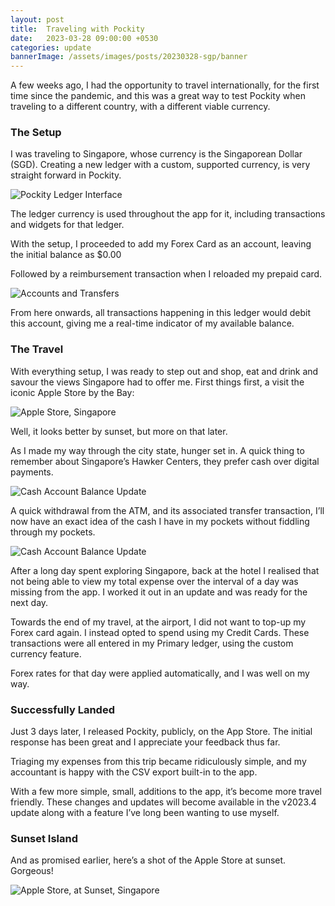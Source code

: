 ```yaml
---
layout: post
title:  Traveling with Pockity
date:   2023-03-28 09:00:00 +0530
categories: update
bannerImage: /assets/images/posts/20230328-sgp/banner
---
```


A few weeks ago, I had the opportunity to travel internationally, for the first time since the pandemic, and this was a great way to test Pockity when traveling to a different country, with a different viable currency. 

### The Setup 

I was traveling to Singapore, whose currency is the Singaporean Dollar (SGD). Creating a new ledger with a custom, supported currency, is very straight forward in Pockity. 

<img src="/assets/images/posts/20230328-sgp/ledger.png" alt="Pockity Ledger Interface" class="fit-height"/>

The ledger currency is used throughout the app for it, including transactions and widgets for that ledger. 

With the setup, I proceeded to add my Forex Card as an account, leaving the initial balance as $0.00

Followed by a reimbursement transaction when I reloaded my prepaid card. 

<img src="/assets/images/posts/20230328-sgp/accounts.png" alt="Accounts and Transfers" class="fit-height"/>

From here onwards, all transactions happening in this ledger would debit this account, giving me a real-time indicator of my available balance.

### The Travel 

With everything setup, I was ready to step out and shop, eat and drink and savour the views Singapore had to offer me. First things first, a visit the iconic Apple Store by the Bay:

<img src="/assets/images/posts/20230328-sgp/IMG_0759.jpg" alt="Apple Store, Singapore" class="fit-height"/>

Well, it looks better by sunset, but more on that later.

As I made my way through the city state, hunger set in. A quick thing to remember about Singapore’s Hawker Centers, they prefer cash over digital payments. 

<img src="/assets/images/posts/20230328-sgp/cash.png" alt="Cash Account Balance Update" class="fit-height"/>

A quick withdrawal from the ATM, and its associated transfer transaction, I’ll now have an exact idea of the cash I have in my pockets without fiddling through my pockets. 

<img src="/assets/images/posts/20230328-sgp/entries.png" alt="Cash Account Balance Update" class="fit-height"/>

After a long day spent exploring Singapore, back at the hotel I realised that not being able to view my total expense over the interval of a day was missing from the app. I worked it out in an update and was ready for the next day. 

Towards the end of my travel, at the airport, I did not want to top-up my Forex card again. I instead opted to spend using my Credit Cards. These transactions were all entered in my Primary ledger, using the custom currency feature. 

Forex rates for that day were applied automatically, and I was well on my way. 

### Successfully Landed 

Just 3 days later, I released Pockity, publicly, on the App Store. The initial response has been great and I appreciate your feedback thus far. 

Triaging my expenses from this trip became ridiculously simple, and my accountant is happy with the CSV export built-in to the app. 

With a few more simple, small, additions to the app, it’s become more travel friendly. These changes and updates will become available in the v2023.4 update along with a feature I’ve long been wanting to use myself. 

### Sunset Island 

And as promised earlier, here’s a shot of the Apple Store at sunset. Gorgeous! 

<img src="/assets/images/posts/20230328-sgp/IMG_0797.jpg" alt="Apple Store, at Sunset, Singapore" class="fit-height"/>
